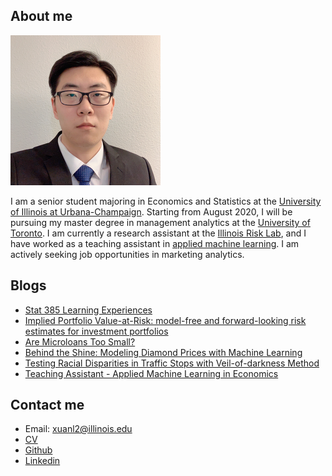 ## About me

![](photo.png)

I am a senior student majoring in Economics and Statistics at the [University of Illinois at Urbana-Champaign](https://illinois.edu/). Starting from August 2020, I will be pursuing my master degree in management analytics at the [University of Toronto](https://www.utoronto.ca/). I am currently a research assistant at the [Illinois Risk Lab](https://irisklabuiuc.wixsite.com/actsi), and I have worked as a teaching assistant in [applied machine learning](https://econml.web.illinois.edu/). I am actively seeking job opportunities in marketing analytics.


## Blogs

- [Stat 385 Learning Experiences](blog.html)
- [Implied Portfolio Value-at-Risk: model-free and forward-looking risk estimates for investment portfolios](irisk.md)
- [Are Microloans Too Small?](microloan.md)
- [Behind the Shine: Modeling Diamond Prices with Machine Learning](diamond.md)
- [Testing Racial Disparities in Traffic Stops with Veil-of-darkness Method](vod.md)
- [Teaching Assistant - Applied Machine Learning in Economics](ta.md)


## Contact me

- Email: xuanl2@illinois.edu
- [CV](https://drive.google.com/open?id=1lTdcTzZd6QJ72bnshxN49P0Dn9e7wRZJ)
- [Github](https://github.com/Xuan-Lin)
- [Linkedin](https://www.linkedin.com/in/xuan-lin-4a7a1315a/)
